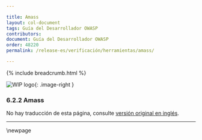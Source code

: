 ```yaml
---

title: Amass
layout: col-document
tags: Guía del Desarrollador OWASP
contributors:
document: Guía del Desarrollador OWASP
order: 48220
permalink: /release-es/verificación/herramientas/amass/

---
```


{% include breadcrumb.html %}

<style type="text/css">
.image-right {
  height: 180px;
  display: block;
  margin-left: auto;
  margin-right: auto;
  float: right;
}
</style>

![WIP logo](../../../../assets/images/dg_wip.png "Trabajo en curso"){: .image-right }

### 6.2.2 Amass

No hay traducción de esta página, consulte [versión original en inglés][release080202].

----

[release080202]: https://github.com/OWASP/www-project-developer-guide/blob/main/release/08-verification/02-tools/02-amass.md

\newpage
